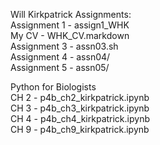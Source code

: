 Will Kirkpatrick Assignments:<br>
Assignment 1 - assign1_WHK<br>
My CV - WHK_CV.markdown<br>
Assignment 3 -  assn03.sh<br>
Assignment 4 - assn04/<br>
Assignment 5 - assn05/

Python for Biologists<br>
CH 2 - p4b_ch2_kirkpatrick.ipynb<br>
CH 3 - p4b_ch3_kirkpatrick.ipynb<br>
CH 4 - p4b_ch4_kirkpatrick.ipynb<br>
CH 9 - p4b_ch9_kirkpatrick.ipynb<br>
